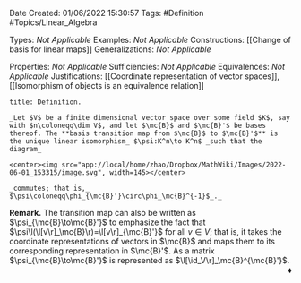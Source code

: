 <div class="topSpace"></div>

Date Created: 01/06/2022 15:30:57
Tags: #Definition #Topics/Linear_Algebra

Types: _Not Applicable_
Examples: _Not Applicable_
Constructions: [[Change of basis for linear maps]]
Generalizations: _Not Applicable_

Properties: _Not Applicable_
Sufficiencies: _Not Applicable_
Equivalences: _Not Applicable_
Justifications: [[Coordinate representation of vector spaces]], [[Isomorphism of objects is an equivalence relation]]

``` ad-Definition
title: Definition.

_Let $V$ be a finite dimensional vector space over some field $K$, say with $n\coloneqq\dim V$, and let $\mc{B}$ and $\mc{B}'$ be bases thereof. The **basis transition map from $\mc{B}$ to $\mc{B}'$** is the unique linear isomorphism_ $\psi:K^n\to K^n$ _such that the diagram_

<center><img src="app://local/home/zhao/Dropbox/MathWiki/Images/2022-06-01_153315/image.svg", width=145></center>

_commutes; that is,_ $\psi\coloneqq\phi_{\mc{B}'}\circ\phi_\mc{B}^{-1}$_._

```

**Remark.** The transition map can also be written as $\psi_{\mc{B}\to\mc{B}'}$ to emphasize the fact that $\psi\l(\l[v\r]_\mc{B}\r)=\l[v\r]_{\mc{B}'}$ for all $v\in V$; that is, it takes the coordinate representations of vectors in $\mc{B}$ and maps them to its corresponding representation in $\mc{B}'$. As a matrix $\psi_{\mc{B}\to\mc{B}'}$ is represented as $\l[\id_V\r]_\mc{B}^{\mc{B}'}$.<span style="float:right;">$\blacklozenge$</span>
